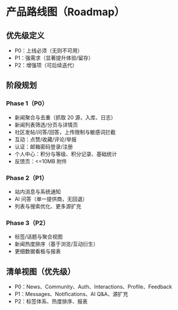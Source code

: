 # 产品路线图（Roadmap）

## 优先级定义

- P0：上线必须（无则不可用）
- P1：强需求（显著提升体验/留存）
- P2：增强项（可后续迭代）

## 阶段规划

### Phase 1（P0）

- 新闻聚合与去重（抓取 20 源，入库、日志）
- 新闻列表筛选/分页与详情页
- 社区发帖/问答/回答，上传限制与敏感词拦截
- 互动：点赞/收藏/评论/举报
- 认证：邮箱密码登录/注册
- 个人中心：积分与等级、积分记录、基础统计
- 反馈页：<=10MB 附件

### Phase 2（P1）

- 站内消息与系统通知
- AI 问答（单一提供商，无回退）
- 列表与搜索优化、更多源扩充

### Phase 3（P2）

- 标签/话题与聚合视图
- 新闻热度排序（基于浏览/互动衍生）
- 更细数据看板与报表

## 清单视图（优先级）

- P0：News、Community、Auth、Interactions、Profile、Feedback
- P1：Messages、Notifications、AI Q&A、源扩充
- P2：标签体系、热度排序、报表

